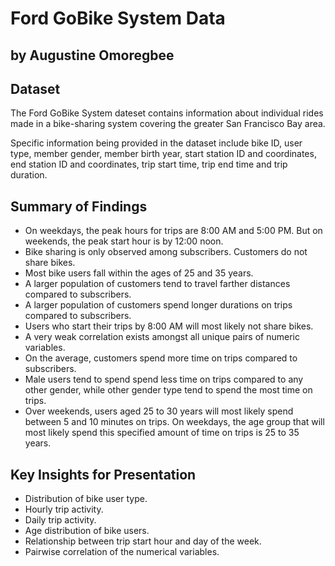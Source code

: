 # Ford GoBike System Data

## by Augustine Omoregbee


## Dataset

The Ford GoBike System dateset contains information about individual rides made in a bike-sharing system covering the greater San Francisco Bay area.

Specific information being provided in the dataset include bike ID, user type, member gender, member birth year, start station ID and coordinates, end station ID and coordinates, trip start time, trip end time and trip duration.


## Summary of Findings

- On weekdays, the peak hours for trips are 8:00 AM and 5:00 PM. But on weekends, the peak start hour is by 12:00 noon.
- Bike sharing is only observed among subscribers. Customers do not share bikes.
- Most bike users fall within the ages of 25 and 35 years.
- A larger population of customers tend to travel farther distances compared to subscribers. 
- A larger population of customers spend longer durations on trips compared to subscribers.
- Users who start their trips by 8:00 AM will most likely not share bikes.
- A very weak correlation exists amongst all unique pairs of numeric variables.
- On the average, customers spend more time on trips compared to subscribers.
- Male users tend to spend spend less time on trips compared to any other gender, while other gender type tend to spend the most time on trips.
- Over weekends, users aged 25 to 30 years will most likely spend between 5 and 10 minutes on trips. On weekdays, the age group that will most likely spend this specified amount of time on trips is 25 to 35 years.


## Key Insights for Presentation

- Distribution of bike user type.
- Hourly trip activity.
- Daily trip activity.
- Age distribution of bike users.
- Relationship between trip start hour and day of the week.
- Pairwise correlation of the numerical variables.